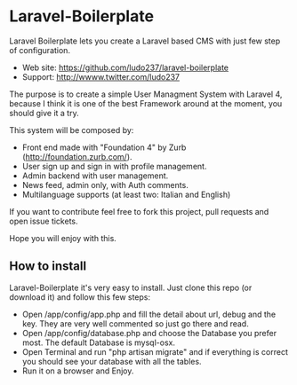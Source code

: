 # Laravel-Boilerplate

Laravel Boilerplate lets you create a Laravel based CMS with just few step of configuration.

* Web site: https://github.com/ludo237/laravel-boilerplate
* Support: http://wwww.twitter.com/ludo237
 
The purpose is to create a simple User Managment System with Laravel 4, because I think it is one of the best Framework
around at the moment, you should give it a try.
 
This system will be composed by:
- Front end made with "Foundation 4" by Zurb (http://foundation.zurb.com/).
- User sign up and sign in with profile management.
- Admin backend with user management.
- News feed, admin only, with Auth comments.
- Multilanguage supports (at least two: Italian and English)


If you want to contribute feel free to fork this project, pull requests and open issue tickets.

Hope you will enjoy with this.

## How to install

Laravel-Boilerplate it's very easy to install. Just clone this repo (or download it) and follow this few steps:
- Open /app/config/app.php and fill the detail about url, debug and the key. They are very well commented so just go there and read.
- Open /app/config/database.php and choose the Database you prefer most. The default Database is mysql-osx.
- Open Terminal and run "php artisan migrate" and if everything is correct you should see your database with all the tables.
- Run it on a browser and Enjoy.
